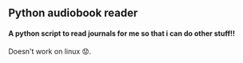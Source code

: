 ## Python audiobook reader

#### A python script to read journals for me so that i can do other stuff!!

Doesn't  work on linux 😟.